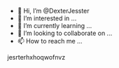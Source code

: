 - 👋 Hi, I’m @DexterJesster
- 👀 I’m interested in ...
- 🌱 I’m currently learning ...
- 💞️ I’m looking to collaborate on ...
- 📫 How to reach me ...

jesrterhxhoqwofnvz
<!---
DexterJesster/DexterJesster is a ✨ special ✨ repository because its `README.md` (this file) appears on your GitHub profile.
You can click the Preview link to take a look at your changes.
--->
